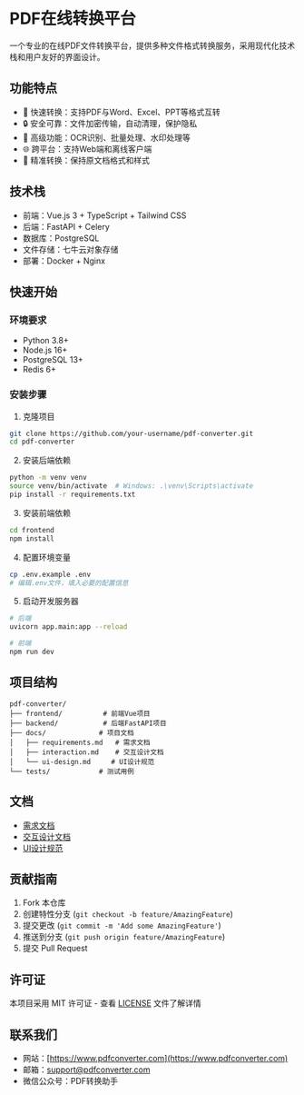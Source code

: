 # PDF在线转换平台

一个专业的在线PDF文件转换平台，提供多种文件格式转换服务，采用现代化技术栈和用户友好的界面设计。

## 功能特点

- 🚀 快速转换：支持PDF与Word、Excel、PPT等格式互转
- 🔒 安全可靠：文件加密传输，自动清理，保护隐私
- 💎 高级功能：OCR识别、批量处理、水印处理等
- 🌐 跨平台：支持Web端和离线客户端
- 🎯 精准转换：保持原文档格式和样式

## 技术栈

- 前端：Vue.js 3 + TypeScript + Tailwind CSS
- 后端：FastAPI + Celery
- 数据库：PostgreSQL
- 文件存储：七牛云对象存储
- 部署：Docker + Nginx

## 快速开始

### 环境要求

- Python 3.8+
- Node.js 16+
- PostgreSQL 13+
- Redis 6+

### 安装步骤

1. 克隆项目
```bash
git clone https://github.com/your-username/pdf-converter.git
cd pdf-converter
```

2. 安装后端依赖
```bash
python -m venv venv
source venv/bin/activate  # Windows: .\venv\Scripts\activate
pip install -r requirements.txt
```

3. 安装前端依赖
```bash
cd frontend
npm install
```

4. 配置环境变量
```bash
cp .env.example .env
# 编辑.env文件，填入必要的配置信息
```

5. 启动开发服务器
```bash
# 后端
uvicorn app.main:app --reload

# 前端
npm run dev
```

## 项目结构

```
pdf-converter/
├── frontend/          # 前端Vue项目
├── backend/           # 后端FastAPI项目
├── docs/             # 项目文档
│   ├── requirements.md   # 需求文档
│   ├── interaction.md    # 交互设计文档
│   └── ui-design.md     # UI设计规范
└── tests/            # 测试用例
```

## 文档

- [需求文档](docs/requirements.md)
- [交互设计文档](docs/interaction.md)
- [UI设计规范](docs/ui-design.md)

## 贡献指南

1. Fork 本仓库
2. 创建特性分支 (`git checkout -b feature/AmazingFeature`)
3. 提交更改 (`git commit -m 'Add some AmazingFeature'`)
4. 推送到分支 (`git push origin feature/AmazingFeature`)
5. 提交 Pull Request

## 许可证

本项目采用 MIT 许可证 - 查看 [LICENSE](LICENSE) 文件了解详情

## 联系我们

- 网站：[https://www.pdfconverter.com](https://www.pdfconverter.com)
- 邮箱：support@pdfconverter.com
- 微信公众号：PDF转换助手 